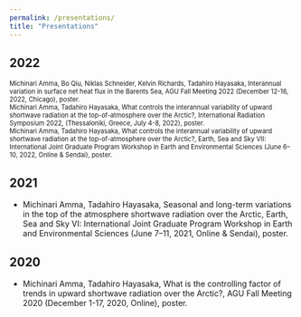 ```yaml
---
permalink: /presentations/
title: "Presentations"
---
```


## 2022
<span style="font-size: 80%">
Michinari Amma, Bo Qiu, Niklas Schneider, Kelvin Richards, Tadahiro Hayasaka, Interannual variation in surface net heat flux in the Barents Sea, AGU Fall Meeting 2022 (December 12-16, 2022, Chicago), poster.  <br>
Michinari Amma, Tadahiro Hayasaka, What controls the interannual variability of upward shortwave radiation at the top-of-atmosphere over the Arctic?, International Radiation Symposium 2022, (Thessaloniki, Greece, July 4-8, 2022), poster.  <br>
Michinari Amma, Tadahiro Hayasaka, What controls the interannual variability of upward shortwave radiation at the top-of-atmosphere over the Arctic?, Earth, Sea and Sky VII: International Joint Graduate Program Workshop in Earth and Environmental Sciences (June 6–10, 2022, Online & Sendai), poster.</span>

## 2021
- Michinari Amma, Tadahiro Hayasaka, Seasonal and long-term variations in the top of the atmosphere shortwave radiation over the Arctic, Earth, Sea and Sky VI: International Joint Graduate Program Workshop in Earth and Environmental Sciences (June 7–11, 2021, Online & Sendai), poster.

## 2020
- Michinari Amma, Tadahiro Hayasaka, What is the controlling factor of trends in upward shortwave radiation over the Arctic?, AGU Fall Meeting 2020 (December 1-17, 2020, Online), poster.
